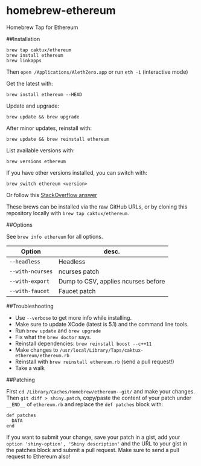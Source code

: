 homebrew-ethereum
=================

Homebrew Tap for Ethereum

##Installation

```
brew tap caktux/ethereum
brew install ethereum
brew linkapps
```

Then `open /Applications/AlethZero.app` or run `eth -i` (interactive mode)

Get the latest with:
```
brew install ethereum --HEAD
```

Update and upgrade:
```
brew update && brew upgrade
```

After minor updates, reinstall with:
```
brew update && brew reinstall ethereum
```

List available versions with:
```
brew versions ethereum
```

If you have other versions installed, you can switch with:
```
brew switch ethereum <version>
```
Or follow this [StackOverflow answer](http://stackoverflow.com/a/9832084/2639784)

These brews can be installed via the raw GitHub URLs, or by cloning this
repository locally with `brew tap caktux/ethereum`.

##Options

See `brew info ethereum` for all options.

Option           | desc.
-----------------|---------
`--headless`     | Headless
`--with-ncurses` | ncurses patch
`--with-export`  | Dump to CSV, applies ncurses before
`--with-faucet`  | Faucet patch

##Troubleshooting

* Use `--verbose` to get more info while installing.
* Make sure to update XCode (latest is 5.1) and the command line tools.
* Run `brew update` and `brew upgrade`
* Fix what the `brew doctor` says.
* Reinstall dependencies: `brew reinstall boost --c++11`
* Make changes to `/usr/local/Library/Taps/caktux-ethereum/ethereum.rb`
* Reinstall with `brew reinstall ethereum.rb` (send a pull request!)
* Take a walk

##Patching

First `cd /Library/Caches/Homebrew/ethereum--git/` and make your changes. Then `git diff > shiny.patch`, copy/paste the content of your patch under `__END__` of `ethereum.rb` and replace the `def patches` block with:

```
def patches
  DATA
end
```

If you want to submit your change, save your patch in a gist, add your `option 'shiny-option', 'Shiny description'` and the URL to your gist in the patches block and submit a pull request. Make sure to send a pull request to Ethereum also!
